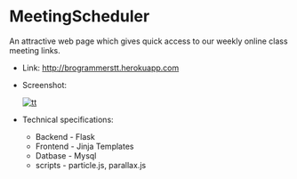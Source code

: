 # MeetingScheduler
  An attractive web page which gives quick access to our weekly online class meeting links.   
 
   
 * Link: http://brogrammerstt.herokuapp.com  
 
 * Screenshot:
   
    <a href="https://ibb.co/LhMTG32"><img src="https://i.ibb.co/cXPWmj7/tt.png" alt="tt" border="0"></a>
  
  
* Technical specifications: 
  * Backend - Flask
  * Frontend - Jinja Templates
  * Datbase - Mysql
  * scripts - particle.js, parallax.js
